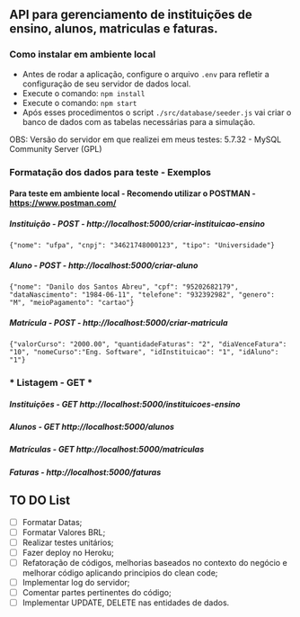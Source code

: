 ## API para gerenciamento de instituições de ensino, alunos, matriculas e faturas.

### Como instalar em ambiente local

* Antes de rodar a aplicação, configure o arquivo `.env` para refletir a configuração de seu servidor de dados local.
* Execute o comando: `npm install`
* Execute o comando: `npm start`
* Após esses procedimentos o script `./src/database/seeder.js` vai criar o banco de dados com as tabelas necessárias para a simulação.

OBS: Versão do servidor em que realizei em meus testes: 5.7.32 - MySQL Community Server (GPL)

### Formatação dos dados para teste - Exemplos

#### Para teste em ambiente local - Recomendo utilizar o POSTMAN - https://www.postman.com/

##### Instituição - POST - http://localhost:5000/criar-instituicao-ensino

`{"nome": "ufpa", "cnpj": "34621748000123", "tipo": "Universidade"}`

##### Aluno - POST - http://localhost:5000/criar-aluno

`{"nome": "Danilo dos Santos Abreu", "cpf": "95202682179", "dataNascimento": "1984-06-11", "telefone": "932392982", "genero": "M", "meioPagamento": "cartao"}`

##### Matrícula - POST - http://localhost:5000/criar-matricula

`{"valorCurso": "2000.00", "quantidadeFaturas": "2", "diaVenceFatura": "10", "nomeCurso":"Eng. Software", "idInstituicao": "1", "idAluno": "1"}`

### * Listagem - GET *

##### Instituições - GET http://localhost:5000/instituicoes-ensino

##### Alunos - GET http://localhost:5000/alunos

##### Matrículas - GET http://localhost:5000/matriculas

##### Faturas - http://localhost:5000/faturas


## TO DO List

- [ ] Formatar Datas;
- [ ] Formatar Valores BRL;
- [ ] Realizar testes unitários;
- [ ] Fazer deploy no Heroku;
- [ ] Refatoração de códigos, melhorias baseados no contexto do negócio e melhorar código aplicando principios do clean code;
- [ ] Implementar log do servidor;
- [ ] Comentar partes pertinentes do código;
- [ ] Implementar UPDATE, DELETE nas entidades de dados.